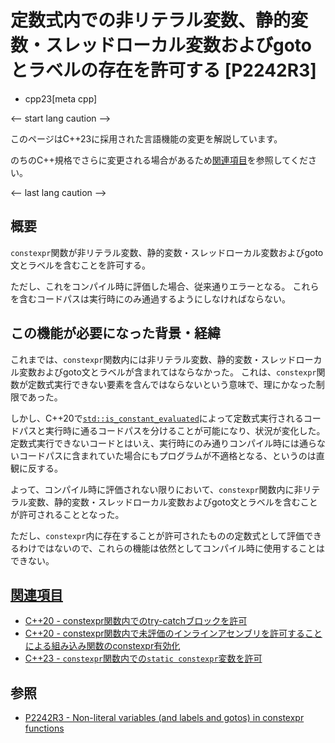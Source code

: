 # 定数式内での非リテラル変数、静的変数・スレッドローカル変数およびgotoとラベルの存在を許可する [P2242R3]
* cpp23[meta cpp]

<-- start lang caution -->

このページはC++23に採用された言語機能の変更を解説しています。

のちのC++規格でさらに変更される場合があるため[関連項目](#relative_page)を参照してください。

<-- last lang caution -->

## 概要

`constexpr`関数が非リテラル変数、静的変数・スレッドローカル変数およびgoto文とラベルを含むことを許可する。

ただし、これをコンパイル時に評価した場合、従来通りエラーとなる。
これらを含むコードパスは実行時にのみ通過するようにしなければならない。

## この機能が必要になった背景・経緯

これまでは、`constexpr`関数内には非リテラル変数、静的変数・スレッドローカル変数およびgoto文とラベルが含まれてはならなかった。
これは、`constexpr`関数が定数式実行できない要素を含んではならないという意味で、理にかなった制限であった。

しかし、C++20で[`std::is_constant_evaluated`](/reference/type_traits/is_constant_evaluated.md)によって定数式実行されるコードパスと実行時に通るコードパスを分けることが可能になり、状況が変化した。
定数式実行できないコードとはいえ、実行時にのみ通りコンパイル時には通らないコードパスに含まれていた場合にもプログラムが不適格となる、というのは直観に反する。

よって、コンパイル時に評価されない限りにおいて、`constexpr`関数内に非リテラル変数、静的変数・スレッドローカル変数およびgoto文とラベルを含むことが許可されることとなった。

ただし、`constexpr`内に存在することが許可されたものの定数式として評価できるわけではないので、これらの機能は依然としてコンパイル時に使用することはできない。

## <a id="relative-page" href="#relative-page">関連項目</a>

- [C++20 - constexpr関数内でのtry-catchブロックを許可](/lang/cpp20/try-catch_blocks_in_constexpr_functions.md)
- [C++20 - constexpr関数内で未評価のインラインアセンブリを許可することによる組み込み関数のconstexpr有効化](/lang/cpp20/enabling_constexpr_intrinsics_by_permitting_unevaluated_inline-assembly_in_constexpr_functions.md)
- [C++23 - `constexpr`関数内での`static constexpr`変数を許可](/lang/cpp23/permitting_static_constexpr_variables_in_constexpr_functions.md)

## 参照

- [P2242R3 - Non-literal variables (and labels and gotos) in constexpr functions](https://www.open-std.org/jtc1/sc22/wg21/docs/papers/2021/p2242r3.html)